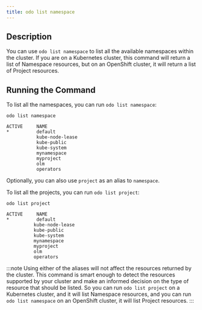 ```yaml
---
title: odo list namespace
---
```


## Description

You can use `odo list namespace` to list all the available namespaces within the cluster. 
If you are on a Kubernetes cluster, this command will return a list of Namespace resources, but on an OpenShift cluster, 
it will return a list of Project resources.

## Running the Command

To list all the namespaces, you can run `odo list namespace`:
```console
odo list namespace
```
```console
ACTIVE     NAME
*          default
           kube-node-lease
           kube-public
           kube-system
           mynamespace
           myproject
           olm
           operators
```

 Optionally, you can also use `project` as an alias to `namespace`.
 
 To list all the projects, you can run `odo list project`:
 ```console
 odo list project
 ```
 ```console
 ACTIVE     NAME
*          default
           kube-node-lease
           kube-public
           kube-system
           mynamespace
           myproject
           olm
           operators
```

:::note
Using either of the aliases will not affect the resources returned by the cluster. This command is smart enough to detect the resources supported by your cluster and make an informed decision on the type of resource that should be listed.
So you can run `odo list project` on a Kubernetes cluster, and it will list Namespace resources, and you can run `odo list namespace` on an OpenShift cluster, it will list Project resources.
:::
